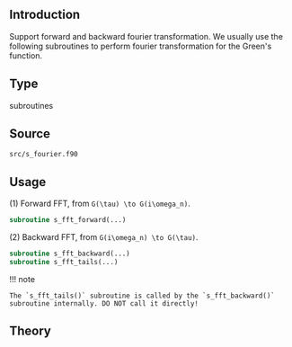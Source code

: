 ## Introduction

Support forward and backward fourier transformation. We usually use the following subroutines to perform fourier transformation for the Green's function.

## Type

subroutines

## Source

`src/s_fourier.f90`

## Usage

(1) Forward FFT, from ``G(\tau) \to G(i\omega_n)``.

```fortran
subroutine s_fft_forward(...)
```

(2) Backward FFT, from ``G(i\omega_n) \to G(\tau)``.

```fortran
subroutine s_fft_backward(...)
subroutine s_fft_tails(...)
```

!!! note

    The `s_fft_tails()` subroutine is called by the `s_fft_backward()` subroutine internally. DO NOT call it directly!

## Theory

